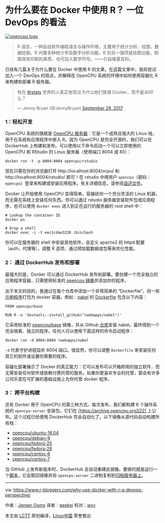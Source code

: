为什么要在 Docker 中使用 R？ 一位 DevOps 的看法
============================================================

 [![opencpu logo](https://i1.wp.com/www.opencpu.org/images/stockplot.png?w=456&ssl=1)][11] 

> R 语言，一种自由软件编程语言与操作环境，主要用于统计分析、绘图、数据挖掘。R 内置多种统计学及数字分析功能。R 的另一强项是绘图功能，制图具有印刷的素质，也可加入数学符号。——引自维基百科。

已经有几篇关于为什么要在 Docker 中使用 R 的文章。在这篇文章中，我将尝试加入一个 DevOps 的观点，并解释在 OpenCPU 系统的环境中如何使用容器化 R 来构建和部署 R 服务器。

> 有在 [#rstats][2] 世界的人真正地写过*为什么*他们使用 Docker，而不是*如何*么？
>
> — Jenny Bryan (@JennyBryan) [September 29, 2017][3]

### 1：轻松开发

OpenCPU 系统的旗舰是  [OpenCPU 服务器][12]：它是一个成熟且强大的 Linux 栈，用于在系统和应用程序中嵌入 R。因为 OpenCPU 是完全开源的，我们可以在 DockerHub 上构建和发布。可以使用以下命令启动一个可以立即使用的 OpenCPU 和 RStudio 的 Linux 服务器（使用端口 8004 或 80）：

```
docker run -t -p 8004:8004 opencpu/rstudio
```

现在只需在你的浏览器打开 http://localhost:8004/ocpu/ 和 http://localhost:8004/rstudio/ 即可！在 rstudio 中用用户 `opencpu`（密码：`opencpu`）登录来构建或安装应用程序。有关详细信息，请参阅[自述文件][15]。

Docker 让开始使用 OpenCPU 变得简单。容器给你一个充分灵活的 Linux 机器，而无需在系统上安装任何东西。你可以通过 rstudio 服务器安装软件包或应用程序，也可以使用 `docker exec` 进入到正在运行的服务器的 root shell 中：

```
# Lookup the container ID
docker ps

# Drop a shell
docker exec -i -t eec1cdae3228 /bin/bash
```

你可以在服务器的 shell 中安装其他软件，自定义 apache2 的 httpd 配置（auth，代理等），调整 R 选项，通过预加载数据或包等来优化性能。

### 2： 通过 DockerHub 发布和部署

最强大的是，Docker 可以通过 DockerHub 发布和部署。要创建一个完全独立的应用程序容器，只需使用标准的 [opencpu 镜像][16]并添加你的程序。

出于本文的目的，我通过在每个仓库中添加一个非常简单的 “Dockerfile”，将一些[示例程序][17]打包为 docker 容器。例如：[nabel][18] 的 [Dockerfile][19] 包含以下内容：

```
FROM opencpu/base

RUN R -e 'devtools::install_github("rwebapps/nabel")'
```

它采用标准的 [opencpu/base][20] 镜像，并从 Github [仓库][21]安装 nabel。最终得到一个完全隔离、独立的程序。任何人可以使用下面这样的命令启动程序：

```
docker run -d 8004:8004 rwebapps/nabel
```

`-d` 代表守护进程监听 8004 端口。很显然，你可以调整 `Dockerfile` 来安装任何其它的软件或设置你需要的程序。

容器化部署展示了 Docker 的真正能力：它可以发布可以开箱即用的独立软件，而无需安装任何软件或依赖付费托管的服务。如果你更喜欢专业的托管，那会有许多公司乐意在可扩展的基础设施上为你托管 docker 程序。

### 3： 跨平台构建

还有 Docker 用于 OpenCPU 的第三种方式。每次发布，我们都构建 6 个操作系统的 `opencpu-server` 安装包，它们在 [https://archive.opencpu.org][22] 上公布。这个过程已经使用 DockerHub 完全自动化了。以下镜像从源代码自动构建所有栈：

* [opencpu/ubuntu-16.04][4]
* [opencpu/debian-9][5]
* [opencpu/fedora-25][6]
* [opencpu/fedora-26][7]
* [opencpu/centos-6][8]
* [opencpu/centos-7][9]

当 GitHub 上发布新版本时，DockerHub 会自动重建此镜像。要做的就是运行一个[脚本][23]，它会取回镜像并将 `opencpu-server` 二进制复制到[归档服务器上][24]。

--------------------------------------------------------------------------------

via: https://www.r-bloggers.com/why-use-docker-with-r-a-devops-perspective/

作者：[Jeroen Ooms][a]
译者：[geekpi](https://github.com/geekpi)
校对：[wxy](https://github.com/wxy)

本文由 [LCTT](https://github.com/LCTT/TranslateProject) 原创编译，[Linux中国](https://linux.cn/) 荣誉推出

[a]:https://www.r-bloggers.com/author/jeroen-ooms/
[1]:https://www.opencpu.org/posts/opencpu-with-docker/
[2]:https://twitter.com/hashtag/rstats?src=hash&ref_src=twsrc%5Etfw
[3]:https://twitter.com/JennyBryan/status/913785731998289920?ref_src=twsrc%5Etfw
[4]:https://hub.docker.com/r/opencpu/ubuntu-16.04/
[5]:https://hub.docker.com/r/opencpu/debian-9/
[6]:https://hub.docker.com/r/opencpu/fedora-25/
[7]:https://hub.docker.com/r/opencpu/fedora-26/
[8]:https://hub.docker.com/r/opencpu/centos-6/
[9]:https://hub.docker.com/r/opencpu/centos-7/
[10]:https://www.r-bloggers.com/
[11]:https://www.opencpu.org/posts/opencpu-with-docker
[12]:https://www.opencpu.org/download.html
[13]:http://localhost:8004/ocpu/
[14]:http://localhost:8004/rstudio/
[15]:https://hub.docker.com/r/opencpu/rstudio/
[16]:https://hub.docker.com/u/opencpu/
[17]:https://www.opencpu.org/apps.html
[18]:https://rwebapps.ocpu.io/nabel/www/
[19]:https://github.com/rwebapps/nabel/blob/master/Dockerfile
[20]:https://hub.docker.com/r/opencpu/base/
[21]:https://github.com/rwebapps
[22]:https://archive.opencpu.org/
[23]:https://github.com/opencpu/archive/blob/gh-pages/update.sh
[24]:https://archive.opencpu.org/
[25]:https://www.r-bloggers.com/author/jeroen-ooms/
